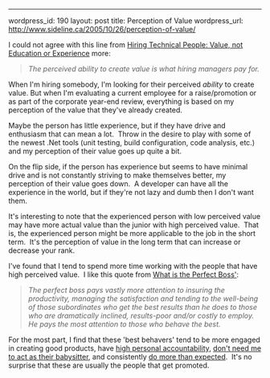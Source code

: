 --- 
wordpress_id: 190
layout: post
title: Perception of Value
wordpress_url: http://www.sideline.ca/2005/10/26/perception-of-value/

<p>I could not agree with this line from <a href="http://www.jrothman.com/weblog/2005/10/value-not-education-or-experience.html">Hiring Technical People: Value, not Education or Experience</a> more:<a href="http://www.jrothman.com/weblog/2005/10/value-not-education-or-experience.html"></a></p>
<blockquote>
<p><em>The perceived ability to create value is what hiring managers pay for.</em></p></blockquote>
<p>When I'm hiring somebody, I'm looking for their perceived <em>ability</em> to create value. But when I'm evaluating a current employee for a raise/promotion or as part of the corporate year-end review, everything is based on my perception of the value that they've already created.  </p>
<p>Maybe the person has little experience, but if they have drive and enthusiasm that can mean a lot.  Throw in the desire to play with some of the newest .Net tools (unit testing, build configuration, code analysis, etc.) and my perception of their value goes up quite a bit.</p>
<p>On the flip side, if the person has experience but seems to have minimal drive and is not constantly striving to make themselves better, my perception of their value goes down.  A developer can have all the experience in the world, but if they're not lazy and dumb then I don't want them.</p>
<p>It's interesting to note that the experienced person with low perceived value may have more actual value than the junior with high perceived value.  That is, the experienced person might be more applicable to the job in the short term.  It's the perception of value in the long term that can increase or decrease your rank.</p>
<p>I've found that I tend to spend more time working with the people that have high perceived value.  I like this quote from <a href="http://codingslave.blogspot.com/2005/10/q-what-is-perfect-boss.html">What is the Perfect Boss'</a>:</p>
<blockquote>
<p><!--StartFragment --><em>The perfect boss pays vastly more attention to insuring the productivity, managing the satisfaction and tending to the well-being of those subordinates who get the best results than he does to those who are dramatically inclined, results-poor and/or costly to employ. He pays the most attention to those who behave the best.</em> </p></blockquote>
<p>For the most part, I find that these 'best behavers' tend to be more engaged in creating good products, have <a href="http://www.managementblog.org/archives/2005/10/25/wilmas-management-lesson/">high personal accountability</a>, <a href="http://codingslave.blogspot.com/2005/10/q-what-is-perfect-boss.html">don't need me to act as their babysitter</a>, and consistently <a href="http://www.hrwhatnot.com/articles/max-pay-raise.php">do more than expected</a>.  It's no surprise that these are usually the people that get promoted.</p>
